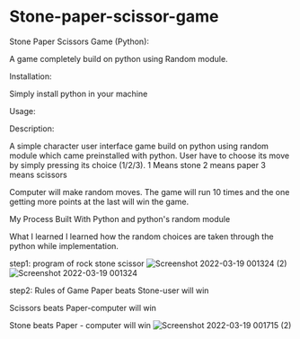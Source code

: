 # Stone-paper-scissor-game


Stone Paper Scissors Game (Python):

A game completely build on python using Random module.

Installation:

Simply install python in your machine

Usage:

Description:

A simple character user interface game build on python using random module which came preinstalled with python. User have to choose its move by simply pressing its choice (1/2/3).
1 Means stone
2 means paper
3 means scissors

Computer will make random moves. The game will run 10 times and the one getting more points at the last will win the game.

My Process
Built With
Python and python's random module

What I learned
I learned how the random choices are taken through the python while implementation. 



step1: program of rock stone scissor
![Screenshot 2022-03-19 001324 (2)](https://user-images.githubusercontent.com/88941914/159066558-62a87d21-0bdb-4147-b364-d8c5d6109934.png)
![Screenshot 2022-03-19 001324](https://user-images.githubusercontent.com/88941914/159064823-3bf10d0d-f722-4d81-a135-671689857dfd.png)

step2:
Rules of Game
Paper beats Stone-user will win

Scissors beats Paper-computer will win

Stone beats Paper - computer will win
![Screenshot 2022-03-19 001715 (2)](https://user-images.githubusercontent.com/88941914/159066245-e2c02ce7-2899-4014-9467-d622a50ee956.png)






